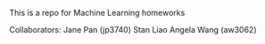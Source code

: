 This is a repo for Machine Learning homeworks

Collaborators:
Jane Pan (jp3740)
Stan Liao
Angela Wang (aw3062)

